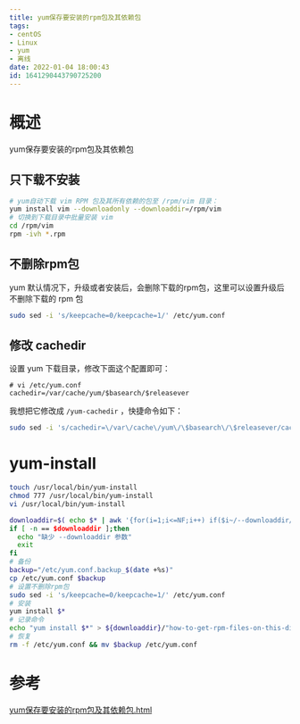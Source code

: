 ```yaml
---
title: yum保存要安装的rpm包及其依赖包
tags: 
- centOS
- Linux
- yum 
- 离线
date: 2022-01-04 18:00:43
id: 1641290443790725200
---
```

# 概述

yum保存要安装的rpm包及其依赖包

## 只下载不安装

```sh
# yum自动下载 vim RPM 包及其所有依赖的包至 /rpm/vim 目录：
yum install vim --downloadonly --downloaddir=/rpm/vim
# 切换到下载目录中批量安装 vim
cd /rpm/vim
rpm -ivh *.rpm
```

## 不删除rpm包

 yum 默认情况下，升级或者安装后，会删除下载的rpm包，这里可以设置升级后不删除下载的 rpm 包

```sh
sudo sed -i 's/keepcache=0/keepcache=1/' /etc/yum.conf
```

## 修改 cachedir

设置 yum 下载目录，修改下面这个配置即可：

```
# vi /etc/yum.conf
cachedir=/var/cache/yum/$basearch/$releasever
```

我想把它修改成 `/yum-cachedir` ，快捷命令如下：

```sh
sudo sed -i 's/cachedir=\/var\/cache\/yum\/\$basearch\/\$releasever/cachedir=\/yum-cachedir/' /etc/yum.conf
```

# yum-install

```sh
touch /usr/local/bin/yum-install
chmod 777 /usr/local/bin/yum-install
vi /usr/local/bin/yum-install

```

```sh
downloaddir=$( echo $* | awk '{for(i=1;i<=NF;i++) if($i~/--downloaddir/) print $i}' | cut -c 15- )
if [ -n == $downloaddir ];then
  echo "缺少 --downloaddir 参数"
  exit
fi
# 备份
backup="/etc/yum.conf.backup_$(date +%s)"
cp /etc/yum.conf $backup
# 设置不删除rpm包
sudo sed -i 's/keepcache=0/keepcache=1/' /etc/yum.conf
# 安装
yum install $*
# 记录命令
echo "yum install $*" > ${downloaddir}/"how-to-get-rpm-files-on-this-dir.sh"
# 恢复
rm -f /etc/yum.conf && mv $backup /etc/yum.conf


```

# 参考

 [yum保存要安装的rpm包及其依赖包.html](assets\references\yum保存要安装的rpm包及其依赖包.html) 
